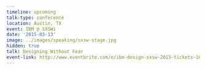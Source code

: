 ```yaml
---
timeline: upcoming
talk-type: conference
location: Austin, TX
event: IBM @ SXSWi
date: '2015-03-13'
image: ../images/speaking/sxsw-stage.jpg
hidden: true
talk: Designing Without Fear
event-link: http://www.eventbrite.com/e/ibm-design-sxsw-2015-tickets-16002764700
---
```

